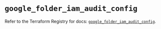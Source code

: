 # `google_folder_iam_audit_config`

Refer to the Terraform Registry for docs: [`google_folder_iam_audit_config`](https://registry.terraform.io/providers/hashicorp/google-beta/5.29.1/docs/resources/google_folder_iam_audit_config).
